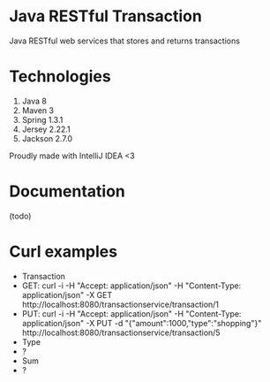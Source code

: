 # Java RESTful Transaction
Java RESTful web services that stores and returns transactions

# Technologies
 1. Java 8
 2. Maven 3
 3. Spring 1.3.1
 4. Jersey 2.22.1
 5. Jackson 2.7.0

Proudly made with IntelliJ IDEA <3

# Documentation
(todo)

# Curl examples
 * Transaction
  * GET: curl -i -H "Accept: application/json" -H "Content-Type: application/json" -X GET http://localhost:8080/transactionservice/transaction/1
  * PUT: curl -i -H "Accept: application/json" -H "Content-Type: application/json" -X PUT -d "{\"amount\":1000,\"type\":\"shopping\"}" http://localhost:8080/transactionservice/transaction/5
 * Type
  * ?
 * Sum
  * ?
